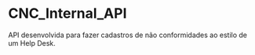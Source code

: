 # CNC_Internal_API

API desenvolvida para fazer cadastros de não conformidades ao estilo de um Help Desk.
